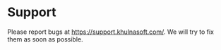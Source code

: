 # Support

Please report bugs at https://support.khulnasoft.com/. We will try to fix them as soon as possible.
